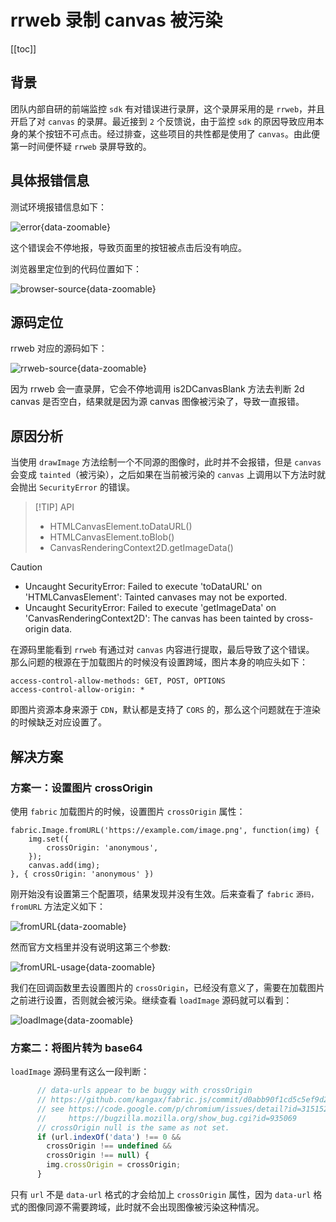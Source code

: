 # rrweb 录制 canvas 被污染

[[toc]]

## 背景

团队内部自研的前端监控 `sdk` 有对错误进行录屏，这个录屏采用的是 `rrweb`，并且开启了对 `canvas` 的录屏。最近接到 `2` 个反馈说，由于监控 `sdk` 的原因导致应用本身的某个按钮不可点击。经过排查，这些项目的共性都是使用了 `canvas`。由此便第一时间便怀疑 `rrweb` 录屏导致的。

## 具体报错信息

测试环境报错信息如下：

![error](/2024/canvas-tainted/error.png){data-zoomable}

这个错误会不停地报，导致页面里的按钮被点击后没有响应。

浏览器里定位到的代码位置如下：

![browser-source](/2024/canvas-tainted/browser-source.png){data-zoomable}

## 源码定位

rrweb 对应的源码如下：

![rrweb-source](/2024/canvas-tainted/rrweb-source.png){data-zoomable}

因为 rrweb 会一直录屏，它会不停地调用 is2DCanvasBlank 方法去判断 2d canvas 是否空白，结果就是因为源 canvas 图像被污染了，导致一直报错。

## 原因分析

当使用 `drawImage` 方法绘制一个不同源的图像时，此时并不会报错，但是 `canvas` 会变成 `tainted`（被污染），之后如果在当前被污染的 `canvas` 上调用以下方法时就会抛出 `SecurityError` 的错误。

> [!TIP] API
> - HTMLCanvasElement.toDataURL()
> - HTMLCanvasElement.toBlob()
> - CanvasRenderingContext2D.getImageData()

> [!CAUTION]
> - Uncaught SecurityError: Failed to execute 'toDataURL' on 'HTMLCanvasElement': Tainted canvases may not be exported.
> - Uncaught SecurityError: Failed to execute 'getImageData' on 'CanvasRenderingContext2D': The canvas has been tainted by cross-origin data.

在源码里能看到 `rrweb` 有通过对 `canvas` 内容进行提取，最后导致了这个错误。
那么问题的根源在于加载图片的时候没有设置跨域，图片本身的响应头如下：

```text
access-control-allow-methods: GET, POST, OPTIONS
access-control-allow-origin: *
```

即图片资源本身来源于 `CDN`，默认都是支持了 `CORS` 的，那么这个问题就在于渲染的时候缺乏对应设置了。

## 解决方案

### 方案一：设置图片 crossOrigin

使用 `fabric` 加载图片的时候，设置图片 `crossOrigin` 属性：

```js{3,6}
fabric.Image.fromURL('https://example.com/image.png', function(img) {
    img.set({
        crossOrigin: 'anonymous',
    });
    canvas.add(img);
}, { crossOrigin: 'anonymous' })
```

刚开始没有设置第三个配置项，结果发现并没有生效。后来查看了 `fabric` `源码，fromURL` 方法定义如下：

![fromURL](/2024/canvas-tainted/fromURL.png){data-zoomable}

然而官方文档里并没有说明这第三个参数:

![fromURL-usage](/2024/canvas-tainted/fromURL-usage.png){data-zoomable}

我们在回调函数里去设置图片的 `crossOrigin`，已经没有意义了，需要在加载图片之前进行设置，否则就会被污染。继续查看 `loadImage` 源码就可以看到：

![loadImage](/2024/canvas-tainted/loadImage.png){data-zoomable}

### 方案二：将图片转为 base64

`loadImage` 源码里有这么一段判断：

```js
      // data-urls appear to be buggy with crossOrigin
      // https://github.com/kangax/fabric.js/commit/d0abb90f1cd5c5ef9d2a94d3fb21a22330da3e0a#commitcomment-4513767
      // see https://code.google.com/p/chromium/issues/detail?id=315152
      //     https://bugzilla.mozilla.org/show_bug.cgi?id=935069
      // crossOrigin null is the same as not set.
      if (url.indexOf('data') !== 0 &&
        crossOrigin !== undefined &&
        crossOrigin !== null) {
        img.crossOrigin = crossOrigin;
      }
```

只有 `url` 不是 `data-url` 格式的才会给加上 `crossOrigin` 属性，因为 `data-url` 格式的图像同源不需要跨域，此时就不会出现图像被污染这种情况。
